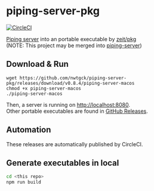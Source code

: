 # piping-server-pkg
[![CircleCI](https://circleci.com/gh/nwtgck/piping-server-pkg.svg?style=shield)](https://circleci.com/gh/nwtgck/piping-server-pkg)

[Piping server](https://github.com/nwtgck/piping-server) into an portable executable by [zeit/pkg](https://github.com/zeit/pkg)  
(NOTE: This project may be merged into [piping-server](https://github.com/nwtgck/piping-server))

## Download & Run

```
wget https://github.com/nwtgck/piping-server-pkg/releases/download/v0.8.4/piping-server-macos
chmod +x piping-server-macos
./piping-server-macos
```

Then, a server is running on <http://localhost:8080>.  
Other portable executables are found in [GitHub Releases](https://github.com/nwtgck/piping-server-pkg/releases).  

## Automation

These releases are automatically published by CircleCI.

## Generate executables in local

```bash
cd <this repo>
npm run build
```
